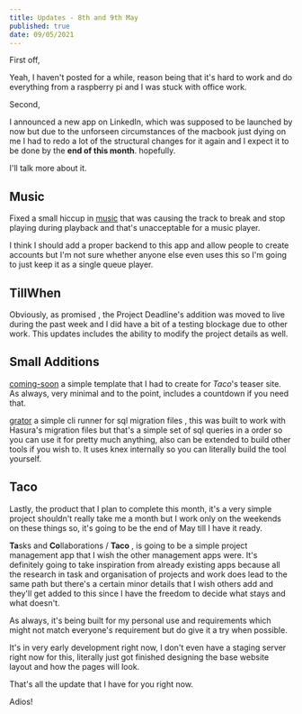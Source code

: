 ```yaml
---
title: Updates - 8th and 9th May
published: true
date: 09/05/2021
---
```


First off,

Yeah, I haven't posted for a while, reason being that it's hard to work and do everything from a raspberry pi and I was stuck with office work.

Second,

I announced a new app on LinkedIn, which was supposed to be launched by now but due to the unforseen circumstances of the macbook just dying on me I
had to redo a lot of the structural changes for it again and I expect it to be done by the **end of this month**. hopefully.

I'll talk more about it.

## Music

Fixed a small hiccup in [music](https://music.reaper.im) that was causing the track to break and stop playing during playback and that's unacceptable
for a music player.

I think I should add a proper backend to this app and allow people to create accounts but I'm not sure whether anyone else even uses this so I'm going
to just keep it as a single queue player.

## TillWhen

Obviously, as promised , the Project Deadline's addition was moved to live during the past week and I did have a bit of a testing blockage due to
other work. This updates includes the ability to modify the project details as well.

## Small Additions

[coming-soon](https://github.com/barelyhuman/coming-soon) a simple template that I had to create for _Taco_'s teaser site. As always, very minimal and
to the point, includes a countdown if you need that.

[grator](https://github.com/barelyhuman/grator) a simple cli runner for sql migration files , this was built to work with Hasura's migration files but
that's a simple set of sql queries in a order so you can use it for pretty much anything, also can be extended to build other tools if you wish to. It
uses knex internally so you can literally build the tool yourself.

## Taco

Lastly, the product that I plan to complete this month, it's a very simple project shouldn't really take me a month but I work only on the weekends on
these things so, it's going to be the end of May till I have it ready.

**Ta**sks and **Co**llaborations / **Taco** , is going to be a simple project management app that I wish the other management apps were. It's
definitely going to take inspiration from already existing apps because all the research in task and organisation of projects and work does lead to
the same path but there's a certain minor details that I wish others add and they'll get added to this since I have the freedom to decide what stays
and what doesn't.

As always, it's being built for my personal use and requirements which might not match everyone's requirement but do give it a try when possible.

It's in very early development right now, I don't even have a staging server right now for this, literally just got finished designing the base
website layout and how the pages will look.

That's all the update that I have for you right now.

Adios!
